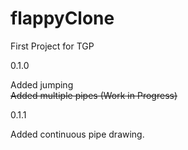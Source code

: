 # flappyClone
First Project for TGP

0.1.0

Added jumping  
~~Added multiple pipes (Work in Progress)~~  

0.1.1

Added continuous pipe drawing.

